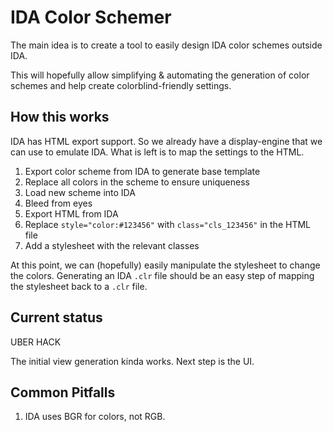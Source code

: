 # IDA Color Schemer

The main idea is to create a tool to easily design IDA color schemes outside IDA.

This will hopefully allow simplifying & automating the generation of color schemes and help create colorblind-friendly settings.


## How this works

IDA has HTML export support. So we already have a display-engine that we can use to emulate IDA.
What is left is to map the settings to the HTML.

1. Export color scheme from IDA to generate base template
2. Replace all colors in the scheme to ensure uniqueness
3. Load new scheme into IDA
4. Bleed from eyes
5. Export HTML from IDA
6. Replace `style="color:#123456"` with `class="cls_123456"` in the HTML file
7. Add a stylesheet with the relevant classes

At this point, we can (hopefully) easily manipulate the stylesheet to change the colors.
Generating an IDA `.clr` file should be an easy step of mapping the stylesheet back to a `.clr` file.

## Current status

UBER HACK

The initial view generation kinda works.
Next step is the UI.

## Common Pitfalls

1. IDA uses BGR for colors, not RGB.